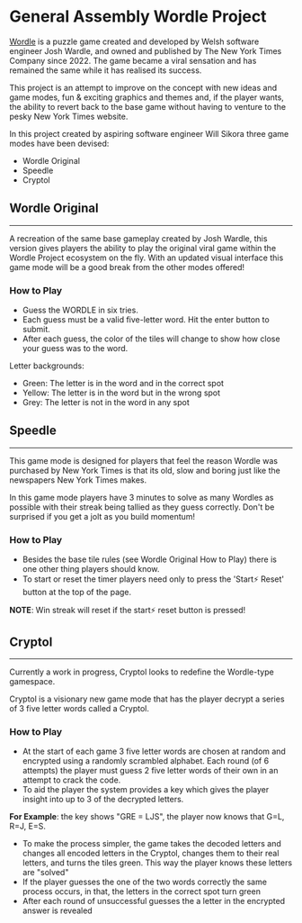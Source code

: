 # General Assembly Wordle Project

[Wordle](https://en.wikipedia.org/wiki/Wordle) is a puzzle game created and developed by Welsh software engineer Josh Wardle, and owned and published by The New York Times Company since 2022. The game became a viral sensation and has remained the same while it has realised its success.

This project is an attempt to improve on the concept with new ideas and game modes, fun & exciting graphics and themes and, if the player wants, the ability to revert back to the base game without having to venture to the pesky New York Times website.

In this project created by aspiring software engineer Will Sikora three game modes have been devised:

- Wordle Original
- Speedle
- Cryptol

## Wordle Original
---
A recreation of the same base gameplay created by Josh Wardle, this version gives players the ability to play the original viral game within the Wordle Project ecosystem on the fly. With an updated visual interface this game mode will be a good break from the other modes offered!

### How to Play
- Guess the WORDLE in six tries.
- Each guess must be a valid five-letter word. Hit the enter button to submit.
- After each guess, the color of the tiles will change to show how close your guess was to the word.

Letter backgrounds:
- Green: The letter is in the word and in the correct spot
- Yellow: The letter is in the word but in the wrong spot
- Grey: The letter is not in the word in any spot

## Speedle
---
This game mode is designed for players that feel the reason Wordle was purchased by New York Times is that its old, slow and boring just like the newspapers New York Times makes. 

In this game mode players have 3 minutes to solve as many Wordles as possible with their streak being tallied as they guess correctly. Don't be surprised if you get a jolt as you build momentum! 

### How to Play
- Besides the base tile rules (see Wordle Original How to Play) there is one other thing players should know.
- To start or reset the timer players need only to press the 'Start⚡ Reset' button at the top of the page.

**NOTE**: Win streak will reset if the start⚡ reset button is pressed!

## Cryptol
---
Currently a work in progress, Cryptol looks to redefine the Wordle-type gamespace. 

Cryptol is a visionary new game mode that has the player decrypt a series of 3 five letter words called a Cryptol.

### How to Play
- At the start of each game 3 five letter words are chosen at random and encrypted using a randomly scrambled alphabet. Each round (of 6 attempts) the player must guess 2 five letter words of their own in an attempt to crack the code. 
- To aid the player the system provides a key which gives the player insight into up to 3 of the decrypted letters.

**For Example**: the key shows "GRE = LJS", the player now knows that G=L, R=J, E=S. 

- To make the process simpler, the game takes the decoded letters and changes all encoded letters in the Cryptol, changes them to their real letters, and turns the tiles green. This way the player knows these letters are "solved"
- If the player guesses the one of the two words correctly the same process occurs, in that, the letters in the correct spot turn green
- After each round of unsuccessful guesses the a letter in the encrypted answer is revealed





